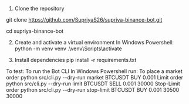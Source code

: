 1. Clone the repository

git clone https://github.com/SupriyaS26/supriya-binance-bot.git

cd supriya-binance-bot

2. Create and activate a virtual environment
In Windows Powershell:
python -m venv venv
.\venv\Scripts\activate

3. Install dependencies
pip install -r requirements.txt

To test:
To run the Bot CLI
In Windows Powershell run:
To place a market order
python src/cli.py --dry-run market BTCUSDT BUY 0.001
Limit order
python src/cli.py --dry-run limit BTCUSDT SELL 0.001 30000
Stop-Limit order
python src/cli.py --dry-run stop-limit BTCUSDT BUY 0.001 30500 30000

